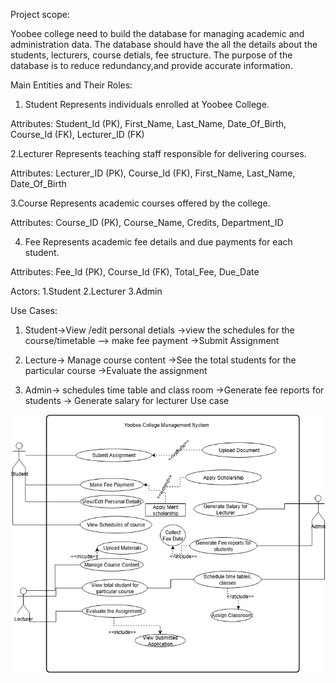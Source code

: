 Project scope:


Yoobee college need to build the database for managing academic and administration data.
The database should have the all the details about the  students, lecturers, course detials, fee structure.
The purpose of the database is to reduce redundancy,and provide accurate information.

Main Entities and Their Roles:

1.   Student
Represents individuals enrolled at Yoobee College.

Attributes: Student_Id (PK), First_Name, Last_Name, Date_Of_Birth, Course_Id (FK), Lecturer_ID (FK)

2.Lecturer
Represents teaching staff responsible for delivering courses.

Attributes: Lecturer_ID (PK), Course_Id (FK), First_Name, Last_Name, Date_Of_Birth

3.Course
Represents academic courses offered by the college.

Attributes: Course_ID (PK), Course_Name, Credits, Department_ID

4. Fee
Represents academic fee details and due payments for each student.

Attributes: Fee_Id (PK), Course_Id (FK), Total_Fee, Due_Date


Actors:
1.Student
2.Lecturer
3.Admin


Use Cases:
1. Student->View /edit personal detials
        ->view the schedules for the course/timetable
        --> make fee payment
        ->Submit Assignment
2. Lecture-> Manage  course content
        ->See the total students for the particular course
        ->Evaluate the assignment
       
3. Admin-> schedules time table and  class room
        ->Generate fee reports for students
        -> Generate salary for lecturer
Use case


![alt text](<Untitled Diagram.drawio.png>)